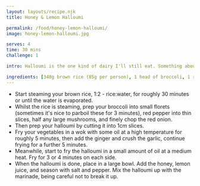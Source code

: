 ```yaml
---
layout: layouts/recipe.njk
title: Honey & Lemon Halloumi

permalink: /food/honey-lemon-halloumi/
image: honey-lemon-halloumi.jpg

serves: 4
time: 30 mins
challenge: 1

intro: Halloumi is the one kind of dairy I'll still eat. Something about that salty, crispy, squeaky goodness is just irresistible.⁣⁣

ingredients: [340g brown rice (85g per person), 1 head of broccoli, 1 red pepper, 100g shiitake mushrooms, 1 medium red onion, 1 block of halloumi (200g), 1 tsp ginger, 2 garlic cloves, 2 tbsp honey, 1 tbsp fresh lemon juice (a conservative amount), salt and pepper]
---
```

- Start steaming your brown rice, 1:2 - rice:water, for roughly 30 minutes⁣ or until the water is evaporated.
- Whilst the rice is steaming, prep your broccoli into small florets (sometimes it's nice to parboil these for 3 minutes), red pepper into thin slices, half any large mushrooms, and finely chop the red onion.⁣
- Then prep your halloumi by cutting it into 1cm slices.⁣
- Fry your vegetables in a wok with some oil at a high temperature for roughly 5 minutes, then add the ginger and crush the garlic, continue frying for a further 5 minutes.⁣
- Meanwhile, start to fry the halloumi in a small amount of oil at a medium heat. Fry for 3 or 4 minutes on each side.⁣
- When the halloumi is done, place in a large bowl. Add the honey, lemon juice, and season with salt and pepper. Mix the halloumi up with the marinade, being careful not to break it up.